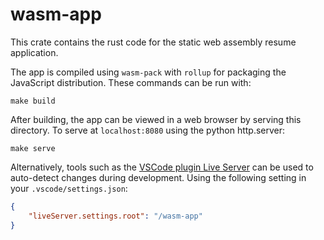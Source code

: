 # wasm-app

This crate contains the rust code for the static web assembly resume application.

The app is compiled using `wasm-pack` with `rollup` for packaging the JavaScript distribution. These commands can be run with:
```
make build
```

After building, the app can be viewed in a web browser by serving this directory. To serve at `localhost:8080` using the python http.server:
```
make serve
```

Alternatively, tools such as the [VSCode plugin Live Server](https://marketplace.visualstudio.com/items?itemName=ritwickdey.LiveServer) can be used to auto-detect changes during development. Using the following setting in your `.vscode/settings.json`:
```json
{
    "liveServer.settings.root": "/wasm-app"
}
```
